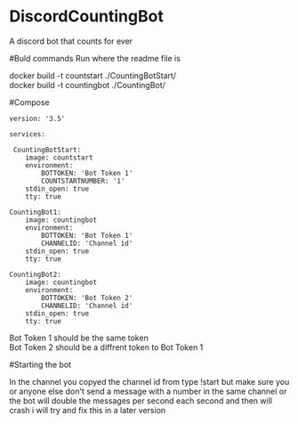 # DiscordCountingBot
A discord bot that counts for ever

#Buld commands
Run where the readme file is

docker build -t countstart ./CountingBotStart/<br>
docker build -t countingbot ./CountingBot/

#Compose

    version: '3.5'

    services:

     CountingBotStart:
        image: countstart
        environment:
            BOTTOKEN: 'Bot Token 1'
            COUNTSTARTNUMBER: '1'
        stdin_open: true
        tty: true
      
    CountingBot1:
        image: countingbot
        environment:
            BOTTOKEN: 'Bot Token 1'
            CHANNELID: 'Channel id'
        stdin_open: true
        tty: true
    
    CountingBot2:
        image: countingbot
        environment:
            BOTTOKEN: 'Bot Token 2'
            CHANNELID: 'Channel id'
        stdin_open: true
        tty: true

Bot Token 1 should be the same token<br>
Bot Token 2 should be a diffrent token to Bot Token 1

#Starting the bot

In the channel you copyed the channel id from type !start but make sure you or anyone else don't send a message with a number in the same channel or the bot will double the messages per second each second and then will crash i will try and fix this in a later version
